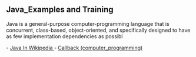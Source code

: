 ## Java_Examples and Training
<p> 
Java is a general-purpose computer-programming language that is concurrent, class-based, 
object-oriented, and specifically designed to have as few implementation dependencies as possibl 
</p>
- <a href="https://en.wikipedia.org/wiki/Java_(programming_language)"> Java In Wikipedia </a>
- <a href="https://en.wikipedia.org/wiki/Callback_(computer_programming)"> Callback (computer_programming) </a>